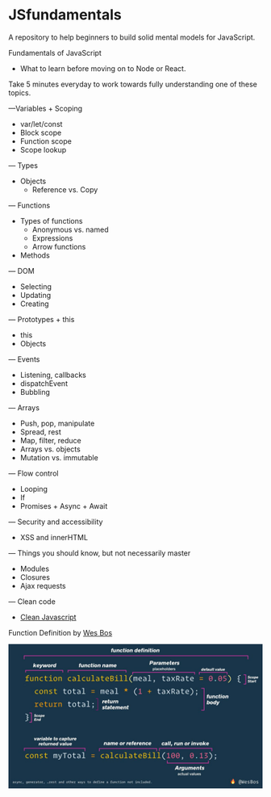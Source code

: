 # JSfundamentals
A repository to help beginners to build solid mental models for JavaScript.


Fundamentals of JavaScript
* What to learn before moving on to Node or React.


Take 5 minutes everyday to work towards fully understanding one of these topics.


—Variables + Scoping
* var/let/const
* Block scope
* Function scope
* Scope lookup


— Types
* Objects
    * Reference vs. Copy

    
— Functions
* Types of functions
    * Anonymous vs. named
    * Expressions
    * Arrow functions
* Methods


 — DOM
* Selecting
* Updating
* Creating


— Prototypes + this
* this
* Objects


— Events
* Listening, callbacks
* dispatchEvent
* Bubbling


— Arrays
* Push, pop, manipulate
* Spread, rest
* Map, filter, reduce
* Arrays vs. objects
* Mutation vs. immutable


— Flow control
* Looping
* If
* Promises + Async + Await


— Security and accessibility
* XSS and innerHTML


— Things you should know, but not necessarily master
* Modules
* Closures
* Ajax requests


— Clean code
* [Clean Javascript](https://github.com/ryanmcdermott/clean-code-javascript)


Function Definition by [Wes Bos](https://github.com/wesbos)

![Function Definition](images/function-definition.jpg)
